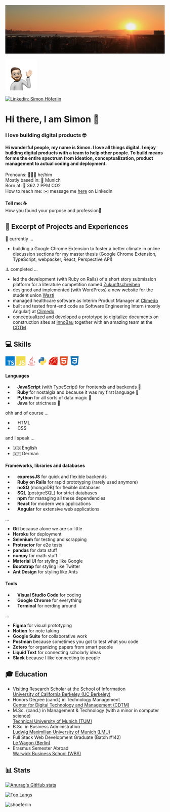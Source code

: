 <!-- GITHUB PAGE SIMON HÖFERLIN -->

<!-- Link to use devicons -->
<link href='//cdn.jsdelivr.net/npm/devicons@1.8.0/css/devicons.min.css' rel='stylesheet'>

<!-- Cover picture showing view on Bay Area from Berkeley with San Francisco to the left and the Golden Gate bridge to right -->
[![MasterHead](./assets/cover.jpeg)](https://github.com/shoeferlin)

<!-- Memojy -->
<div>
  <img src="./assets/memojy.png" width="100"/>
</div>

<!-- Tag to LinkedIn -->
[![Linkedin: Simon Höferlin](https://img.shields.io/badge/hoeferlin-blue?style=flat-square&logo=Linkedin&logoColor=white&link=https://www.linkedin.com/in/hoeferlin/)](https://www.linkedin.com/in/hoeferlin/)

<!-- Introduction -->
# Hi there, I am Simon 👋

### I love building digital products  🤓

#### Hi wonderful people, my name is Simon. I love all things digital. I enjoy building digital products with a team to help other people. To build means for me the entire spectrum from ideation, conceptualization, product management to actual coding and deployment.



Pronouns: 👨🏻‍💻 he/him<br>
Mostly based in: 🥨 Munich<br>
Born at: 🌳 362.2 PPM CO2<br>
How to reach me: ✉️ message me [here](https://www.linkedin.com/in/hoeferlin/) on LinkedIn<br>


<b>Tell me: ☕️</b><br>How you found your purpose and profession🌟 <br> 


## 🚀 Excerpt of Projects and Experiences

📌 currently ...<br>

* building a Google Chrome Extension to foster a better climate in online discussion sections for my master thesis 
(Google Chrome Extension, TypeScript, webpacker, React, Perspective API)

⚓️ completed ...<br>
* led the development (with Ruby on Rails) of a short story submission platform for a literature competition named [Zukunftschreiben](https://www.zukunftschreiben.org)
* designed and implemented (with WordPress) a new website for the student union [Wasti](https://www.wasti-lmu.de)
* managed healthcare software as Interim Product Manager at [Climedo](https://www.climedo.de)
* built and tested front-end code as Software Engineering Intern (mostly Angular) at [Climedo](https://www.climedo.de)
* conceptualized and developed a prototype to digitalize documents on construction sites at [InnoBau](https://www.innovations-management-bau.de/) together with an amazing team at the [CDTM](https://www.cdtm.de)


## 💻 Skills

<p>
  <img src="https://github.com/devicons/devicon/blob/master/icons/typescript/typescript-original.svg" title="TypeScript" alt="TypeScript" width="30" height="30"/>
  <img src="https://github.com/devicons/devicon/blob/master/icons/javascript/javascript-plain.svg" title="JavaScript" alt="JavaScript" width="30" height="30"/>
  <img src="https://github.com/devicons/devicon/blob/master/icons/java/java-plain.svg" title="Java" alt="Java" width="30" height="30"/>
  <img src="https://github.com/devicons/devicon/blob/master/icons/python/python-original.svg" title="Python" alt="Python" width="30" height="30"/>
  <img src="https://github.com/devicons/devicon/blob/master/icons/ruby/ruby-plain.svg" title="Ruby" alt="Ruby" width="30" height="30"/>
  <img src="https://github.com/devicons/devicon/blob/master/icons/html5/html5-plain.svg" title="HTML" alt="HTML" width="30" height="30"/>
  <img src="https://github.com/devicons/devicon/blob/master/icons/css3/css3-plain.svg" title="CSS" alt="CSS" width="30" height="30"/>
</p>

#### Languages

* <i class="devicons devicons-javascript"></i><b> JavaScript</b> (with TypeScript) for frontends and backends 🦄
* <i class="devicons devicons-ruby_rough"></i><b> Ruby </b> for nostalgia and because it was my first language 🍼
* <i class="devicons devicons-python"></i><b> Python</b> for all sorts of data magic 🐍
* <i class="devicons devicons-java"></i><b> Java </b> for strictness 💾

ohh and of course ...
* <i class="devicons devicons-html5"></i> HTML
* <i class="devicons devicons-css3"></i> CSS

and I speak ... 
* 🇺🇸 English 
* 🇩🇪 German 

#### Frameworks, libraries and databases
* <i class="devicons devicons-javascript"></i><b> expressJS</b> for quick and flexible backends
* <i class="devicons devicons-javascript"></i><b> Ruby on Rails</b> for rapid prototyping (rarely used anymore)
* <i class="devicons devicons-mongodb"></i><b> noSQ</b> (mongoDB) for flexible databases
* <i class="devicons devicons-postgresql"></i><b> SQL</b> (postgreSQL) for strict databases
* <i class="devicons devicons-npm"></i><b> npm</b> for managing all these dependencies
* <i class="devicons devicons-react"></i><b> React</b> for modern web applications
* <i class="devicons devicons-angular"></i><b> Angular</b> for extensive web applications

 ...
* <b>Git</b> because alone we are so little
* <b>Heroku</b> for deployment
* <b>Selenium</b> for testing and scrapping
* <b>Protractor</b> for e2e tests
* <b>pandas</b> for data stuff
* <b>numpy</b> for math stuff
* <b>Material UI</b> for styling like Google
* <b>Bootstrap</b> for styling like Twitter
* <b>Ant Design</b> for styling like Ants


#### Tools
* <i class="devicons devicons-visualstudio"></i><b> Visual Studio Code</b> for coding
* <i class="devicons devicons-chrome"></i><b> Google Chrome</b> for everything
* <i class="devicons devicons-terminal"></i><b> Terminal</b> for nerding around

...
* <b>Figma</b> for visual prototyping
* <b>Notion</b> for note taking
* <b>Google Suite</b> for collaborative work
* <b>Postman</b> because sometimes you got to test what you code
* <b>Zotero</b> for organizing papers from smart people
* <b>Liquid Text</b> for connecting scholarly ideas
* <b>Slack</b> because I like connecting to people

## 🎓 Education
* Visiting Research Scholar at the School of Information<br>[University of California Berkeley (UC Berkeley)](https://www.ischool.berkeley.edu/)
* Honors Degree (cand.) in Technology Management<br>[Center for Digital Technology and Management (CDTM)](https://www.cdtm.de)
* M.Sc. (cand.) in Management & Technology (with a minor in computer science)<br>[Technical University of Munich (TUM)](https://wi.tum.de)
* B.Sc. in Business Administration<br>[Ludwig Maximilian University of Munich (LMU)](https://www.lmu.de)
* Full Stack Web Development Graduate (Batch #142)<br>[Le Wagon (Berlin)](https://www.lewagon.com/)
* Erasmus Semester Abroad <br>[Warwick Business School (WBS)](https://www.wbs.ac.uk/)

<!-- 
#### 👨🏻‍🎓 Learned ...

* how to **build front-ends with React** in [Front-End Web Architecture](https://www.ischool.berkeley.edu/courses/info/253a) #UCB
* how to **build the right product** in [Lean/Agile Product Management](https://www.ischool.berkeley.edu/courses/info/290m/lapm) #UCB
* how to **build a beautiful product** in [Product Design Studio](https://www.ischool.berkeley.edu/courses/info/290/pds) #UCB
* how to **write efficient code** and how O(2<sup>n</sup>) screws your runtime in [Introduction to Programming and Computation](https://www.ischool.berkeley.edu/courses/info/206a) (using Python) #UCB
* how to **tinker with data** in [Introduction to Data Strucures and Analytics](https://www.ischool.berkeley.edu/courses/info/206b) (using Python) #UCB
* how to **organize code**, how to use **design patterns** and what **object-oriented programming** really means in  ["Introduction to Software Engineering"]() (with Java) #EIST #TUM
* how to **really code** and how to **never give up** in [Basic Course Programming]() (using Java) #PGDP #TUM
* how to **code in theory** in [Introduction to Informatics]() (using Java) #EIDI #TUM
* how to **manage information** in [Information Management]() #EIM #TUM
* how to **use databases** and what happends under the hood [Introduction to Databases]() #GDB #TUM
* how to **get started** through [Le Wagon's Full Stack Coding Bootcamp](https://www.lewagon.com)
-->

## 📊 Stats
[![Anurag's GitHub stats](https://github-readme-stats.vercel.app/api?username=shoeferlin&theme=dracula&show_icons=true&count_private=true)](https://github.com/shoeferlin/github-readme-stats)


<!-- Card showing top most used languages --->
[![Top Langs](https://github-readme-stats.vercel.app/api/top-langs/?username=shoeferlin&layout=compact)](https://github.com/shoeferlin/github-readme-stats)


<!-- Tag counting profile visits -->
<p align="left"> <img src="https://komarev.com/ghpvc/?username=shoeferlin&color=brightgreen" alt="shoeferlin" /> </p>

<!-- 
Some inspiration from Github
**shoeferlin/shoeferlin** is a ✨ _special_ ✨ repository because its `README.md` (this file) appears on your GitHub profile.

Here are some ideas to get you started:

- 🔭 I’m currently working on ...
- 🌱 I’m currently learning ...
- 👯 I’m looking to collaborate on ...
- 🤔 I’m looking for help with ...
- 💬 Ask me about ...
- 📫 How to reach me: ...
- 😄 Pronouns: ...
- ⚡ Fun fact: ...


-->

<style>
  /*!
  *  Devicons 1.8.0 made by Theodore Vorillas / http://vorillaz.com 
  */
  @font-face {
    font-family: 'devicons';
    src: url("../fonts/devicons.eot?xqxft6");
    src: url("../fonts/devicons.eot?#iefixxqxft6") format("embedded-opentype"), url("../fonts/devicons.woff?xqxft6") format("woff"), url("../fonts/devicons.ttf?xqxft6") format("truetype"), url("../fonts/devicons.svg?xqxft6#devicons") format("svg");
    font-weight: normal;
    font-style: normal;
  }

  .devicons {
    font-family: 'devicons';
    speak: none;
    font-style: normal;
    font-weight: normal;
    font-variant: normal;
    text-transform: none;
    line-height: 1;
    /* Better Font Rendering =========== */
    -webkit-font-smoothing: antialiased;
    -moz-osx-font-smoothing: grayscale;
  }

  .devicons-git:before {
    content: "\e602";
  }

  .devicons-git_compare:before {
    content: "\e628";
  }

  .devicons-git_branch:before {
    content: "\e625";
  }

  .devicons-git_commit:before {
    content: "\e629";
  }

  .devicons-git_pull_request:before {
    content: "\e626";
  }

  .devicons-git_merge:before {
    content: "\e627";
  }

  .devicons-bitbucket:before {
    content: "\e603";
  }

  .devicons-github_alt:before {
    content: "\e608";
  }

  .devicons-github_badge:before {
    content: "\e609";
  }

  .devicons-github:before {
    content: "\e60a";
  }

  .devicons-github_full:before {
    content: "\e617";
  }

  .devicons-java:before {
    content: "\e638";
  }

  .devicons-ruby:before {
    content: "\e639";
  }

  .devicons-scala:before {
    content: "\e637";
  }

  .devicons-python:before {
    content: "\e63c";
  }

  .devicons-go:before {
    content: "\e624";
  }

  .devicons-ruby_on_rails:before {
    content: "\e63b";
  }

  .devicons-django:before {
    content: "\e61d";
  }

  .devicons-markdown:before {
    content: "\e63e";
  }

  .devicons-php:before {
    content: "\e63d";
  }

  .devicons-mysql:before {
    content: "\e604";
  }

  .devicons-streamline:before {
    content: "\e605";
  }

  .devicons-database:before {
    content: "\e606";
  }

  .devicons-laravel:before {
    content: "\e63f";
  }

  .devicons-javascript:before {
    content: "\e64e";
  }

  .devicons-angular:before {
    content: "\e653";
  }

  .devicons-backbone:before {
    content: "\e652";
  }

  .devicons-coffeescript:before {
    content: "\e651";
  }

  .devicons-jquery:before {
    content: "\e650";
  }

  .devicons-modernizr:before {
    content: "\e620";
  }

  .devicons-jquery_ui:before {
    content: "\e654";
  }

  .devicons-ember:before {
    content: "\e61b";
  }

  .devicons-dojo:before {
    content: "\e61c";
  }

  .devicons-nodejs:before {
    content: "\e619";
  }

  .devicons-nodejs_small:before {
    content: "\e618";
  }

  .devicons-javascript_shield:before {
    content: "\e64f";
  }

  .devicons-bootstrap:before {
    content: "\e647";
  }

  .devicons-sass:before {
    content: "\e64b";
  }

  .devicons-css3_full:before {
    content: "\e64a";
  }

  .devicons-css3:before {
    content: "\e649";
  }

  .devicons-html5:before {
    content: "\e636";
  }

  .devicons-html5_multimedia:before {
    content: "\e632";
  }

  .devicons-html5_device_access:before {
    content: "\e633";
  }

  .devicons-html5_3d_effects:before {
    content: "\e635";
  }

  .devicons-html5_connectivity:before {
    content: "\e634";
  }

  .devicons-ghost_small:before {
    content: "\e614";
  }

  .devicons-ghost:before {
    content: "\e61f";
  }

  .devicons-magento:before {
    content: "\e640";
  }

  .devicons-joomla:before {
    content: "\e641";
  }

  .devicons-jekyll_small:before {
    content: "\e60d";
  }

  .devicons-drupal:before {
    content: "\e642";
  }

  .devicons-wordpress:before {
    content: "\e60b";
  }

  .devicons-grunt:before {
    content: "\e64c";
  }

  .devicons-bower:before {
    content: "\e64d";
  }

  .devicons-npm:before {
    content: "\e61e";
  }

  .devicons-yahoo_small:before {
    content: "\e62b";
  }

  .devicons-yahoo:before {
    content: "\e615";
  }

  .devicons-bing_small:before {
    content: "\e600";
  }

  .devicons-windows:before {
    content: "\e60f";
  }

  .devicons-linux:before {
    content: "\e612";
  }

  .devicons-ubuntu:before {
    content: "\e63a";
  }

  .devicons-android:before {
    content: "\e60e";
  }

  .devicons-apple:before {
    content: "\e611";
  }

  .devicons-appstore:before {
    content: "\e613";
  }

  .devicons-phonegap:before {
    content: "\e630";
  }

  .devicons-blackberry:before {
    content: "\e623";
  }

  .devicons-stackoverflow:before {
    content: "\e610";
  }

  .devicons-techcrunch:before {
    content: "\e62c";
  }

  .devicons-codrops:before {
    content: "\e62f";
  }

  .devicons-css_tricks:before {
    content: "\e601";
  }

  .devicons-smashing_magazine:before {
    content: "\e62d";
  }

  .devicons-netmagazine:before {
    content: "\e62e";
  }

  .devicons-codepen:before {
    content: "\e616";
  }

  .devicons-cssdeck:before {
    content: "\e62a";
  }

  .devicons-hackernews:before {
    content: "\e61a";
  }

  .devicons-dropbox:before {
    content: "\e607";
  }

  .devicons-google_drive:before {
    content: "\e631";
  }

  .devicons-visualstudio:before {
    content: "\e60c";
  }

  .devicons-unity_small:before {
    content: "\e621";
  }

  .devicons-raspberry_pi:before {
    content: "\e622";
  }

  .devicons-chrome:before {
    content: "\e643";
  }

  .devicons-ie:before {
    content: "\e644";
  }

  .devicons-firefox:before {
    content: "\e645";
  }

  .devicons-opera:before {
    content: "\e646";
  }

  .devicons-safari:before {
    content: "\e648";
  }

  .devicons-swift:before {
    content: "\e655";
  }

  .devicons-symfony:before {
    content: "\e656";
  }

  .devicons-symfony_badge:before {
    content: "\e657";
  }

  .devicons-less:before {
    content: "\e658";
  }

  .devicons-stylus:before {
    content: "\e659";
  }

  .devicons-trello:before {
    content: "\e65a";
  }

  .devicons-atlassian:before {
    content: "\e65b";
  }

  .devicons-jira:before {
    content: "\e65c";
  }

  .devicons-envato:before {
    content: "\e65d";
  }

  .devicons-snap_svg:before {
    content: "\e65e";
  }

  .devicons-raphael:before {
    content: "\e65f";
  }

  .devicons-google_analytics:before {
    content: "\e660";
  }

  .devicons-compass:before {
    content: "\e661";
  }

  .devicons-onedrive:before {
    content: "\e662";
  }

  .devicons-gulp:before {
    content: "\e663";
  }

  .devicons-atom:before {
    content: "\e664";
  }

  .devicons-cisco:before {
    content: "\e665";
  }

  .devicons-nancy:before {
    content: "\e666";
  }

  .devicons-clojure:before {
    content: "\e668";
  }

  .devicons-clojure_alt:before {
    content: "\e66a";
  }

  .devicons-perl:before {
    content: "\e669";
  }

  .devicons-celluloid:before {
    content: "\e66b";
  }

  .devicons-w3c:before {
    content: "\e66c";
  }

  .devicons-redis:before {
    content: "\e66d";
  }

  .devicons-postgresql:before {
    content: "\e66e";
  }

  .devicons-webplatform:before {
    content: "\e66f";
  }

  .devicons-jenkins:before {
    content: "\e667";
  }

  .devicons-requirejs:before {
    content: "\e670";
  }

  .devicons-opensource:before {
    content: "\e671";
  }

  .devicons-typo3:before {
    content: "\e672";
  }

  .devicons-uikit:before {
    content: "\e673";
  }

  .devicons-doctrine:before {
    content: "\e674";
  }

  .devicons-groovy:before {
    content: "\e675";
  }

  .devicons-nginx:before {
    content: "\e676";
  }

  .devicons-haskell:before {
    content: "\e677";
  }

  .devicons-zend:before {
    content: "\e678";
  }

  .devicons-gnu:before {
    content: "\e679";
  }

  .devicons-yeoman:before {
    content: "\e67a";
  }

  .devicons-heroku:before {
    content: "\e67b";
  }

  .devicons-debian:before {
    content: "\e67d";
  }

  .devicons-travis:before {
    content: "\e67e";
  }

  .devicons-dotnet:before {
    content: "\e67f";
  }

  .devicons-codeigniter:before {
    content: "\e680";
  }

  .devicons-javascript_badge:before {
    content: "\e681";
  }

  .devicons-yii:before {
    content: "\e682";
  }

  .devicons-msql_server:before {
    content: "\e67c";
  }

  .devicons-composer:before {
    content: "\e683";
  }

  .devicons-krakenjs_badge:before {
    content: "\e684";
  }

  .devicons-krakenjs:before {
    content: "\e685";
  }

  .devicons-mozilla:before {
    content: "\e686";
  }

  .devicons-firebase:before {
    content: "\e687";
  }

  .devicons-sizzlejs:before {
    content: "\e688";
  }

  .devicons-creativecommons:before {
    content: "\e689";
  }

  .devicons-creativecommons_badge:before {
    content: "\e68a";
  }

  .devicons-mitlicence:before {
    content: "\e68b";
  }

  .devicons-senchatouch:before {
    content: "\e68c";
  }

  .devicons-bugsense:before {
    content: "\e68d";
  }

  .devicons-extjs:before {
    content: "\e68e";
  }

  .devicons-mootools_badge:before {
    content: "\e68f";
  }

  .devicons-mootools:before {
    content: "\e690";
  }

  .devicons-ruby_rough:before {
    content: "\e691";
  }

  .devicons-komodo:before {
    content: "\e692";
  }

  .devicons-coda:before {
    content: "\e693";
  }

  .devicons-bintray:before {
    content: "\e694";
  }

  .devicons-terminal:before {
    content: "\e695";
  }

  .devicons-code:before {
    content: "\e696";
  }

  .devicons-responsive:before {
    content: "\e697";
  }

  .devicons-dart:before {
    content: "\e698";
  }

  .devicons-aptana:before {
    content: "\e699";
  }

  .devicons-mailchimp:before {
    content: "\e69a";
  }

  .devicons-netbeans:before {
    content: "\e69b";
  }

  .devicons-dreamweaver:before {
    content: "\e69c";
  }

  .devicons-brackets:before {
    content: "\e69d";
  }

  .devicons-eclipse:before {
    content: "\e69e";
  }

  .devicons-cloud9:before {
    content: "\e69f";
  }

  .devicons-scrum:before {
    content: "\e6a0";
  }

  .devicons-prolog:before {
    content: "\e6a1";
  }

  .devicons-terminal_badge:before {
    content: "\e6a2";
  }

  .devicons-code_badge:before {
    content: "\e6a3";
  }

  .devicons-mongodb:before {
    content: "\e6a4";
  }

  .devicons-meteor:before {
    content: "\e6a5";
  }

  .devicons-meteorfull:before {
    content: "\e6a6";
  }

  .devicons-fsharp:before {
    content: "\e6a7";
  }

  .devicons-rust:before {
    content: "\e6a8";
  }

  .devicons-ionic:before {
    content: "\e6a9";
  }

  .devicons-sublime:before {
    content: "\e6aa";
  }

  .devicons-appcelerator:before {
    content: "\e6ab";
  }

  .devicons-asterisk:before {
    content: "\e6ac";
  }

  .devicons-aws:before {
    content: "\e6ad";
  }

  .devicons-digital-ocean:before {
    content: "\e6ae";
  }

  .devicons-dlang:before {
    content: "\e6af";
  }

  .devicons-docker:before {
    content: "\e6b0";
  }

  .devicons-erlang:before {
    content: "\e6b1";
  }

  .devicons-google-cloud-platform:before {
    content: "\e6b2";
  }

  .devicons-grails:before {
    content: "\e6b3";
  }

  .devicons-illustrator:before {
    content: "\e6b4";
  }

  .devicons-intellij:before {
    content: "\e6b5";
  }

  .devicons-materializecss:before {
    content: "\e6b6";
  }

  .devicons-openshift:before {
    content: "\e6b7";
  }

  .devicons-photoshop:before {
    content: "\e6b8";
  }

  .devicons-rackspace:before {
    content: "\e6b9";
  }

  .devicons-react:before {
    content: "\e6ba";
  }

  .devicons-redhat:before {
    content: "\e6bb";
  }

  .devicons-scriptcs:before {
    content: "\e6bc";
  }

  .devicons-sqllite:before {
    content: "\e6c4";
  }

  .devicons-vim:before {
    content: "\e6c5";
  }
</style>